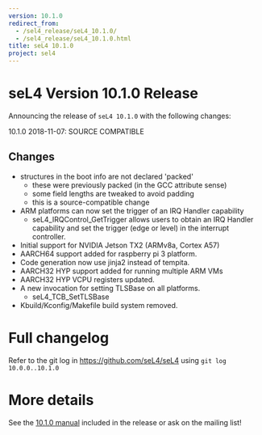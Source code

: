 ```yaml
---
version: 10.1.0
redirect_from:
  - /sel4_release/seL4_10.1.0/
  - /sel4_release/seL4_10.1.0.html
title: seL4 10.1.0
project: sel4
---
```


# seL4 Version 10.1.0 Release
 Announcing the release of `seL4 10.1.0` with the following changes:

10.1.0 2018-11-07: SOURCE COMPATIBLE

## Changes

 * structures in the boot info are not declared 'packed'
    - these were previously packed (in the GCC attribute sense)
    - some field lengths are tweaked to avoid padding
    - this is a source-compatible change
 * ARM platforms can now set the trigger of an IRQ Handler capability
     - seL4_IRQControl_GetTrigger allows users to obtain an IRQ Handler capability
       and set the trigger (edge or level) in the interrupt controller.
 * Initial support for NVIDIA Jetson TX2 (ARMv8a, Cortex A57)
 * AARCH64 support added for raspberry pi 3 platform.
 * Code generation now use jinja2 instead of tempita.
 * AARCH32 HYP support added for running multiple ARM VMs
 * AARCH32 HYP VCPU registers updated.
 * A new invocation for setting TLSBase on all platforms.
     - seL4_TCB_SetTLSBase
 * Kbuild/Kconfig/Makefile build system removed.



# Full changelog
 Refer to the git log in
<https://github.com/seL4/seL4> using `git log 10.0.0..10.1.0`

# More details
 See the
[10.1.0 manual](http://sel4.systems/Info/Docs/seL4-manual-10.1.0.pdf) included in the release or ask on the mailing list!
